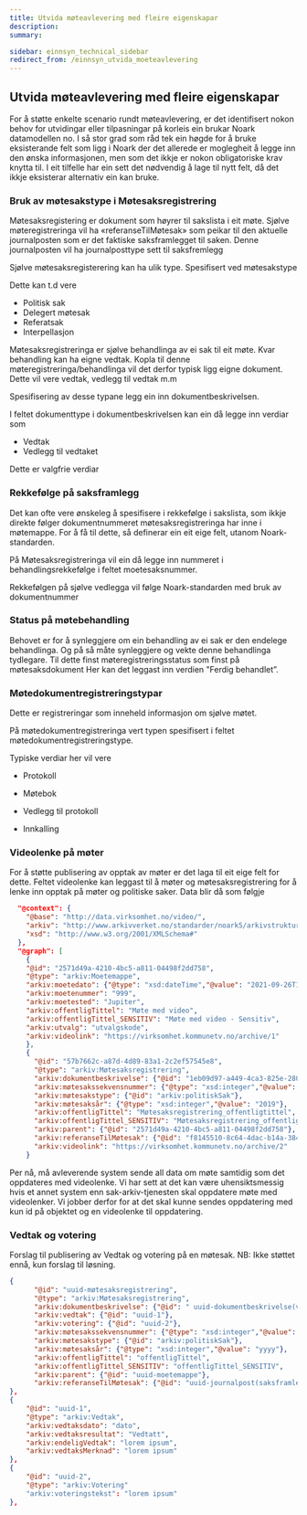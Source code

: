 ```yaml
---
title: Utvida møteavlevering med fleire eigenskapar
description:
summary:

sidebar: einnsyn_technical_sidebar
redirect_from: /einnsyn_utvida_moeteavlevering
---
```

## Utvida møteavlevering med fleire eigenskapar

For å støtte enkelte scenario rundt møteavlevering, er det identifisert nokon behov for utvidingar eller tilpasningar på korleis ein brukar Noark datamodellen no. I så stor grad som råd tek ein høgde for å bruke eksisterande felt som ligg i Noark der det allerede er moglegheit å legge inn den ønska informasjonen, men som det ikkje er nokon obligatoriske krav knytta til.  I eit tilfelle har ein sett det nødvendig å lage til nytt felt, då det ikkje eksisterar alternativ ein kan bruke.




### Bruk av møtesakstype i Møtesaksregistrering
Møtesaksregistering er dokument som høyrer til sakslista i eit møte. Sjølve møteregistreringa vil ha «referanseTilMøtesak» som peikar til den aktuelle journalposten som er det faktiske saksframlegget til saken. Denne journalposten vil ha journalposttype sett til saksfremlegg

Sjølve møtesaksregisterering kan ha ulik type. Spesifisert ved møtesakstype

Dette kan t.d vere

* Politisk sak
* Delegert møtesak
* Referatsak
* Interpellasjon



Møtesaksregistreringa er sjølve behandlinga av ei sak til eit møte.  Kvar behandling kan ha eigne vedtak. Kopla til denne møteregistreringa/behandlinga vil det derfor typisk ligg eigne dokument.  Dette vil vere vedtak, vedlegg til vedtak m.m



Spesifisering av desse typane legg ein inn dokumentbeskrivelsen.

I feltet dokumenttype i dokumentbeskrivelsen kan ein då legge inn verdiar som

* Vedtak
* Vedlegg til vedtaket



Dette er valgfrie verdiar




### Rekkefølge på saksframlegg
Det kan ofte vere ønskeleg å spesifisere i rekkefølge i sakslista, som ikkje direkte følger dokumentnummeret møtesaksregistreringa har inne i møtemappe.  For å få til dette, så definerar ein eit eige felt, utanom Noark-standarden.

På Møtesaksregistreringa vil ein då legge inn nummeret i behandlingsrekkefølge i feltet moetesaksnummer.

Rekkefølgen på sjølve vedlegga vil følge Noark-standarden med bruk av dokumentnummer




### Status på møtebehandling
Behovet er for å synleggjere om ein behandling av ei sak er den endelege behandlinga. Og på så måte synleggjere og vekte denne behandlinga tydlegare.  Til dette finst møteregistreringsstatus som finst på møtesaksdokument  Her kan det leggast inn verdien "Ferdig behandlet”.



### Møtedokumentregistreringstypar
Dette er registreringar som inneheld informasjon om sjølve møtet.  

På møtedokumentregistreringa vert typen spesifisert i feltet møtedokumentregistreringstype.

Typiske verdiar her vil vere

* Protokoll

* Møtebok

* Vedlegg til protokoll

* Innkalling


### Videolenke på møter
For å støtte publisering av opptak av møter er det laga til eit eige felt for dette.  Feltet videolenke kan leggast til å møter og møtesaksregistrering for å lenke inn opptak på møter og politiske saker.
Data blir då som følgje

```json
  "@context": {
    "@base": "http://data.virksomhet.no/video/",
    "arkiv": "http://www.arkivverket.no/standarder/noark5/arkivstruktur/",
    "xsd": "http://www.w3.org/2001/XMLSchema#"
  },
  "@graph": [
    {
	"@id": "2571d49a-4210-4bc5-a811-04498f2dd758",
	"@type": "arkiv:Moetemappe",
	"arkiv:moetedato": {"@type": "xsd:dateTime","@value": "2021-09-26T18:00:00.000+02:00"},
	"arkiv:moetenummer": "999",
	"arkiv:moetested": "Jupiter",
	"arkiv:offentligTittel": "Møte med video",
	"arkiv:offentligTittel_SENSITIV": "Møte med video - Sensitiv",
	"arkiv:utvalg": "utvalgskode",
	"arkiv:videolink": "https://virksomhet.kommunetv.no/archive/1"
    },
	{
      "@id": "57b7662c-a87d-4d89-83a1-2c2ef57545e8",
      "@type": "arkiv:Møtesaksregistrering",
      "arkiv:dokumentbeskrivelse": {"@id": "1eb09d97-a449-4ca3-825e-280bbaba3991"},
      "arkiv:møtesakssekvensnummer": {"@type": "xsd:integer","@value": "9"},
      "arkiv:møtesakstype": {"@id": "arkiv:politiskSak"},
	  "arkiv:møtesaksår": {"@type": "xsd:integer","@value": "2019"},
      "arkiv:offentligTittel": "Møtesaksregistrering_offentligtittel",
      "arkiv:offentligTittel_SENSITIV": "Møtesaksregistrering_offentligtittel_sensitiv",
      "arkiv:parent": {"@id": "2571d49a-4210-4bc5-a811-04498f2dd758"},
      "arkiv:referanseTilMøtesak": {"@id": "f8145510-8c64-4dac-b14a-3843c43dbb26"},
	  "arkiv:videolink": "https://virksomhet.kommunetv.no/archive/2"
    }
```
Per nå, må avleverende system sende all data om møte samtidig som det oppdateres med videolenke. Vi har sett at det kan være uhensiktsmessig hvis et annet system enn sak-arkiv-tjenesten skal oppdatere møte med videolenker. Vi jobber derfor for at det skal kunne sendes oppdatering med kun id på objektet og en videolenke til oppdatering.


### Vedtak og votering
Forslag til publisering av Vedtak og votering på en møtesak. 
NB: Ikke støttet ennå, kun forslag til løsning.

```json
{
      "@id": "uuid-møtesaksregistrering",
      "@type": "arkiv:Møtesaksregistrering", 
      "arkiv:dokumentbeskrivelse": {"@id": " uuid-dokumentbeskrivelse(vedtaksdokument)"},
      "arkiv:vedtak": {"@id": "uuid-1"},
      "arkiv:votering": {"@id": "uuid-2"},
      "arkiv:møtesakssekvensnummer": {"@type": "xsd:integer","@value": "nnn"},
      "arkiv:møtesakstype": {"@id": "arkiv:politiskSak"},
      "arkiv:møtesaksår": {"@type": "xsd:integer","@value": "yyyy"},
      "arkiv:offentligTittel": "offentligTittel",
      "arkiv:offentligTittel_SENSITIV": "offentligTittel_SENSITIV",
      "arkiv:parent": {"@id": "uuid-moetemappe"},
      "arkiv:referanseTilMøtesak": {"@id": "uuid-journalpost(saksframlegg)"}
},
{
    "@id": "uuid-1",
    "@type": "arkiv:Vedtak",
    "arkiv:vedtaksdato": "dato",
    "arkiv:vedtaksresultat": "Vedtatt",
    "arkiv:endeligVedtak": "lorem ipsum",
    "arkiv:vedtaksMerknad": "lorem ipsum"
},
{
    "@id": "uuid-2",
    "@type": "arkiv:Votering"
    "arkiv:voteringstekst": "lorem ipsum"
},
```
